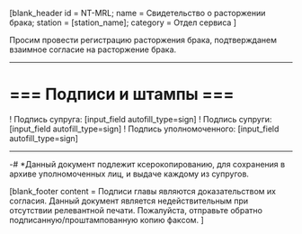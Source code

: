 [blank_header
id = NT-MRL;
name = Свидетельство о расторжении брака;
station = [station_name];
category = Отдел сервиса
]


Просим провести регистрацию расторжения брака, подтвержданем взаимное согласие на расторжение брака.

---

# === Подписи и штампы ===

! Подпись супруга: [input_field autofill_type=sign]
! Подпись супруги: [input_field autofill_type=sign]
! Подпись уполномоченного: [input_field autofill_type=sign]

---

-# *Данный документ подлежит ксерокопированию, для сохранения в архиве уполномоченных лиц, и выдаче каждому из супругов.

[blank_footer
content = Подписи главы являются доказательством их согласия.
Данный документ является недействительным при отсутствии релевантной печати.
Пожалуйста, отправьте обратно подписанную/проштампованную копию факсом.
]
